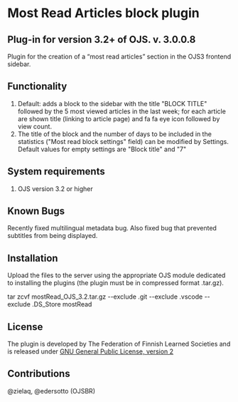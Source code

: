 Most Read Articles block plugin
===========
Plug-in for version 3.2+ of OJS.
v. 3.0.0.8
------------

Plugin for the creation of a “most read articles” section in the OJS3 frontend sidebar.

Functionality
-------------
1. Default: adds a block to the sidebar with the title "BLOCK TITLE" followed by the 5 most viewed articles in the last week; for each article are shown title (linking to article page) and fa fa eye icon followed by view count.
2. The title of the block and the number of days to be included in the statistics ("Most read block settings" field) can be modified by Settings. Default values for empty settings are "Block title" and "7"

System requirements
--------------------
1. OJS version 3.2 or higher

Known Bugs
---------------
Recently fixed multilingual metadata bug. Also fixed bug that prevented subtitles from being displayed.

Installation
-------------
Upload the files to the server using the appropriate OJS module dedicated to installing the plugins (the plugin must be in compressed format .tar.gz).

tar zcvf mostRead_OJS_3.2.tar.gz --exclude .git --exclude .vscode --exclude .DS_Store mostRead

License
-------
The plugin is developed by The Federation of Finnish Learned Societies and is released under [GNU General Public License, version 2](https://www.gnu.org/licenses/old-licenses/gpl-2.0.html)

Contributions
-------
@zielaq, @edersotto (OJSBR)
